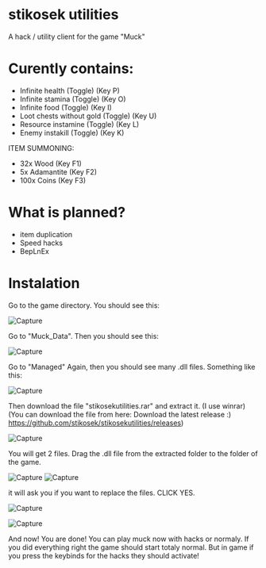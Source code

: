 

# stikosek utilities
A hack / utility client for the game "Muck" 

# Curently contains:
 - Infinite health (Toggle) (Key P)
 - Infinite stamina (Toggle) (Key O)
 - Infinite food (Toggle) (Key I)
 - Loot chests without gold (Toggle) (Key U)
 - Resource instamine (Toggle) (Key L)
 - Enemy instakill (Toggle) (Key K)
 
ITEM SUMMONING:
 - 32x Wood (Key F1)
 - 5x Adamantite (Key F2)
 - 100x Coins (Key F3)

# What is planned?
- item duplication
- Speed hacks
- BepLnEx

# Instalation
 Go to the game directory.
 You should see this:
 
 
![Capture](https://user-images.githubusercontent.com/62238729/121024575-a4e58000-c7a4-11eb-80a1-10507eb72c49.PNG)


 Go to "Muck_Data".
 Then you should see this:
 
 ![Capture](https://user-images.githubusercontent.com/62238729/121024809-dd855980-c7a4-11eb-9f4e-ea937a5c5fb3.PNG)
 
 Go to "Managed"
 Again, then you should see many .dll files.
 Something like this:
 
 ![Capture](https://user-images.githubusercontent.com/62238729/121025233-3d7c0000-c7a5-11eb-9274-d8ac8ffd4648.PNG)

 Then download the file "stikosekutilities.rar" and extract it. (I use winrar) (You can download the file from here: Download the latest release :) https://github.com/stikosek/stikosekutilities/releases)
 
 ![Capture](https://user-images.githubusercontent.com/62238729/121025808-d743ad00-c7a5-11eb-9c01-e2f3a112d166.PNG)
 
 You will get 2 files. Drag the .dll file from the extracted folder to the folder of the game.
 
 ![Capture](https://user-images.githubusercontent.com/62238729/121026072-13770d80-c7a6-11eb-96ad-75222fa288e5.PNG)
 ![Capture](https://user-images.githubusercontent.com/62238729/121026184-2d185500-c7a6-11eb-8c09-8ee3ee9760bb.PNG)

 
 it will ask you if you want to replace the files. CLICK YES.
 
 ![Capture](https://user-images.githubusercontent.com/62238729/121026474-77013b00-c7a6-11eb-868d-4b2b55c1354f.PNG)
 
 ![Capture](https://user-images.githubusercontent.com/62238729/121026639-9c8e4480-c7a6-11eb-96cd-b26713a2dde8.PNG)
 
 
 And now! You are done! You can play muck now with hacks or normaly.
 If you did everything right the game should start totaly normal.
 But in game if you press the keybinds for the hacks they should activate!
 


 
 
 




 
